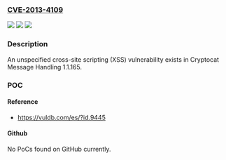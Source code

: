### [CVE-2013-4109](https://cve.mitre.org/cgi-bin/cvename.cgi?name=CVE-2013-4109)
![](https://img.shields.io/static/v1?label=Product&message=Message%20Handling&color=blue)
![](https://img.shields.io/static/v1?label=Version&message=1.1.165%20&color=brightgreen)
![](https://img.shields.io/static/v1?label=Vulnerability&message=Handling%20Unspecified%20XSS&color=brightgreen)

### Description

An unspecified cross-site scripting (XSS) vulnerability exists in Cryptocat Message Handling 1.1.165.

### POC

#### Reference
- https://vuldb.com/es/?id.9445

#### Github
No PoCs found on GitHub currently.

